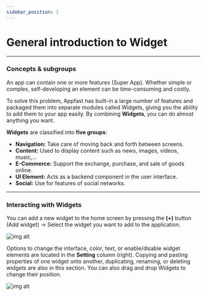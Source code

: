 ```yaml
---
sidebar_position: 1
---
```


# General introduction to Widget

---

### Concepts & subgroups

An app can contain one or more features (Super App). Whether simple or complex, self-developing an element can be time-consuming and costly.

To solve this problem, Appfast has built-in a large number of features and packaged them into separate modules called Widgets, giving you the ability to add them to your app easily. By combining **Widgets**, you can do almost anything you want.

**Widgets** are classified into **five groups**:

- **Navigation:** Take care of moving back and forth between screens.
- **Content:** Used to display content such as news, images, videos, music,...
- **E-Commerce:** Support the exchange, purchase, and sale of goods online.
- **UI Element:** Acts as a backend component in the user interface.
- **Social:** Use for features of social networks.

---

### Interacting with Widgets​

You can add a new widget to the home screen by pressing the **(+)** button (Add widget) -> Select the widget you want to add to the application.


![img alt](/img/widget/about/200525-so-luoc-ve-widget-01.jpeg)

Options to change the interface, color, text, or enable/disable widget elements are located in the **Setting** column (right). Copying and pasting properties of one widget onto another, duplicating, renaming, or deleting widgets are also in this section. You can also drag and drop Widgets to change their position.

![img alt](/img/widget/about/200525-so-luoc-ve-widget-02.jpeg)